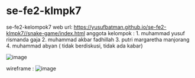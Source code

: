 # se-fe2-klmpk7
se-fe2-kelompok7
web url: https://yusufbatman.github.io/se-fe2-klmpk7//snake-game/index.html
anggota kelompok : 
    1. muhammad yusuf rismanda gaja
    2. muhammad akbar fadhillah
    3. putri margaretha manjorang
    4. muhammad abyan ( tidak berdiskusi, tidak ada kabar)
    
![image](https://user-images.githubusercontent.com/97771715/158128713-8d0c0448-5756-458f-93ec-6be1aa3087d3.png)

wireframe : ![image](https://user-images.githubusercontent.com/97771715/158129367-10d293cb-1a8e-4f82-a021-7b364777d077.png)

    
